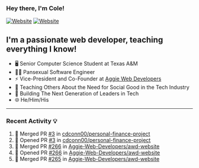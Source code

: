 ### Hey there, I'm Cole!

[![Website](https://img.shields.io/website?label=aggiedevelopers.com&style=for-the-badge&url=https%3A%2F%2Faggiedevelopers.com)](https://aggiedevelopers.com)
[![Website](https://img.shields.io/website?label=coledc.com&style=for-the-badge&url=https%3A%2F%2Fcoledc.com)](https://coledc.com)

## I'm a passionate web developer, teaching everything I know!

- 🖥️ Senior Computer Science Student at Texas A&M
- 🏳️‍🌈 Pansexual Software Engineer
- ⚡ Vice-President and Co-Founder at [Aggie Web Developers](https://www.aggiedevelopers.com)
- 💙 Teaching Others About the Need for Social Good in the Tech Industry
- 🚀 Building The Next Generation of Leaders in Tech
- 🌐 He/Him/His

---

### Recent Activity 💡

<!--START_SECTION:activity-->

1. 🎉 Merged PR [#3](https://github.com/cdconn00/personal-finance-project/pull/3) in [cdconn00/personal-finance-project](https://github.com/cdconn00/personal-finance-project)
2. 💪 Opened PR [#3](https://github.com/cdconn00/personal-finance-project/pull/3) in [cdconn00/personal-finance-project](https://github.com/cdconn00/personal-finance-project)
3. 🎉 Merged PR [#266](https://github.com/Aggie-Web-Developers/awd-website/pull/266) in [Aggie-Web-Developers/awd-website](https://github.com/Aggie-Web-Developers/awd-website)
4. 💪 Opened PR [#266](https://github.com/Aggie-Web-Developers/awd-website/pull/266) in [Aggie-Web-Developers/awd-website](https://github.com/Aggie-Web-Developers/awd-website)
5. 🎉 Merged PR [#265](https://github.com/Aggie-Web-Developers/awd-website/pull/265) in [Aggie-Web-Developers/awd-website](https://github.com/Aggie-Web-Developers/awd-website)
<!--END_SECTION:activity-->
